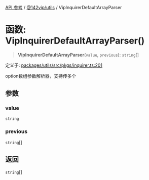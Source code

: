 [API 参考](../../../index.md) / [@142vip/utils](../index.md) / VipInquirerDefaultArrayParser

# 函数: VipInquirerDefaultArrayParser()

> **VipInquirerDefaultArrayParser**(`value`, `previous`): `string`[]

定义于: [packages/utils/src/pkgs/inquirer.ts:201](https://github.com/142vip/core-x/blob/1eb80b292cacf818428b26e34edc36554f5c80fb/packages/utils/src/pkgs/inquirer.ts#L201)

option数组参数解析器，支持传多个

## 参数

### value

`string`

### previous

`string`[]

## 返回

`string`[]

